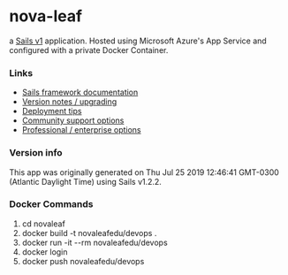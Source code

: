 # nova-leaf

a [Sails v1](https://sailsjs.com) application. Hosted using Microsoft Azure's App Service and configured with a private Docker Container.


### Links

+ [Sails framework documentation](https://sailsjs.com/get-started)
+ [Version notes / upgrading](https://sailsjs.com/documentation/upgrading)
+ [Deployment tips](https://sailsjs.com/documentation/concepts/deployment)
+ [Community support options](https://sailsjs.com/support)
+ [Professional / enterprise options](https://sailsjs.com/enterprise)


### Version info

This app was originally generated on Thu Jul 25 2019 12:46:41 GMT-0300 (Atlantic Daylight Time) using Sails v1.2.2.

### Docker Commands
1. cd novaleaf
2. docker build -t novaleafedu/devops .
3. docker run -it --rm novaleafedu/devops
4. docker login
5. docker push novaleafedu/devops